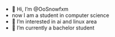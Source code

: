 - 👋 Hi, I’m @OoSnowfxm
- now I am a student in computer science 
- 👀 I’m interested in ai and linux area
- 🌱 I’m currently a bachelor student

<!---
OoSnowfxm/OoSnowfxm is a ✨ special ✨ repository because its `README.md` (this file) appears on your GitHub profile.
You can click the Preview link to take a look at your changes.
--->
